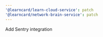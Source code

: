 ```yaml
---
'@learncard/learn-cloud-service': patch
'@learncard/network-brain-service': patch
---
```


Add Sentry integration
